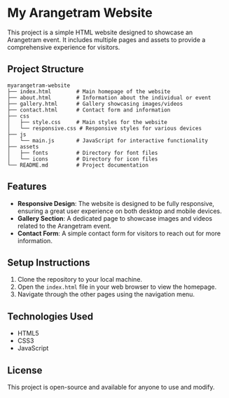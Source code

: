 # My Arangetram Website

This project is a simple HTML website designed to showcase an Arangetram event. It includes multiple pages and assets to provide a comprehensive experience for visitors.

## Project Structure

```
myarangetram-website
├── index.html        # Main homepage of the website
├── about.html        # Information about the individual or event
├── gallery.html      # Gallery showcasing images/videos
├── contact.html      # Contact form and information
├── css
│   ├── style.css     # Main styles for the website
│   └── responsive.css # Responsive styles for various devices
├── js
│   └── main.js       # JavaScript for interactive functionality
├── assets
│   ├── fonts         # Directory for font files
│   └── icons         # Directory for icon files
└── README.md         # Project documentation
```

## Features

- **Responsive Design**: The website is designed to be fully responsive, ensuring a great user experience on both desktop and mobile devices.
- **Gallery Section**: A dedicated page to showcase images and videos related to the Arangetram event.
- **Contact Form**: A simple contact form for visitors to reach out for more information.

## Setup Instructions

1. Clone the repository to your local machine.
2. Open the `index.html` file in your web browser to view the homepage.
3. Navigate through the other pages using the navigation menu.

## Technologies Used

- HTML5
- CSS3
- JavaScript

## License

This project is open-source and available for anyone to use and modify.